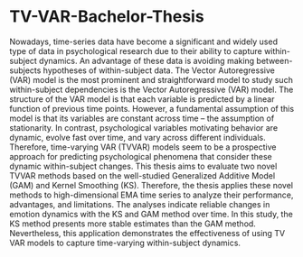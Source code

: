 # TV-VAR-Bachelor-Thesis

Nowadays, time-series data have become a significant and widely used type of data in psychological research due to their ability to capture within-subject dynamics. An advantage of these data is avoiding making between-subjects hypotheses of within-subject data. The Vector Autoregressive (VAR) model is the most prominent and straightforward model to study such within-subject dependencies is the Vector Autoregressive (VAR) model. The structure of the VAR model is that each variable is predicted by a linear function of previous time points. However, a fundamental assumption of this model is that its variables are constant across time – the assumption of stationarity.
In contrast, psychological variables motivating behavior are dynamic, evolve fast over time, and vary across different individuals. Therefore, time-varying VAR (TVVAR) models seem to be a prospective approach for predicting psychological phenomena that consider these dynamic within-subject changes. This thesis aims to evaluate two novel TVVAR methods based on the well-studied Generalized Additive Model (GAM) and Kernel Smoothing (KS). Therefore, the thesis applies these novel methods to high-dimensional EMA time series to analyze their performance, advantages, and limitations. The analyses indicate reliable changes in emotion dynamics with the KS and GAM method over time. In this study, the KS method presents more stable estimates than the GAM method. Nevertheless, this application demonstrates the effectiveness of using TV VAR models to capture time-varying within-subject dynamics.
